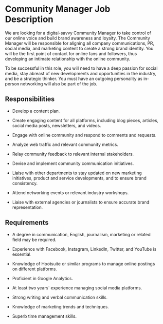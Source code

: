 # Community Manager Job Description

We are looking for a digital-savvy Community Manager to take control of our online voice and build brand awareness and loyalty. The Community Manager will be responsible for aligning all company communications, PR, social media, and marketing content to create a strong brand identity. You will be the first point of contact for online fans and followers, thus developing an intimate relationship with the online community.

To be successful in this role, you will need to have a deep passion for social media, stay abreast of new developments and opportunities in the industry, and be a strategic thinker. You must have an outgoing personality as in-person networking will also be part of the job.

## Responsibilities

* Develop a content plan.

* Create engaging content for all platforms, including blog pieces, articles, social media posts, newsletters, and videos.

* Engage with online community and respond to comments and requests.

* Analyze web traffic and relevant community metrics.

* Relay community feedback to relevant internal stakeholders.

* Devise and implement community communication initiatives.

* Liaise with other departments to stay updated on new marketing initiatives, product and service developments, and to ensure brand consistency.

* Attend networking events or relevant industry workshops.

* Liaise with external agencies or journalists to ensure accurate brand representation.

## Requirements

* A degree in communication, English, journalism, marketing or related field may be required.

* Experience with Facebook, Instagram, LinkedIn, Twitter, and YouTube is essential.

* Knowledge of Hootsuite or similar programs to manage online postings on different platforms.

* Proficient in Google Analytics.

* At least two years' experience managing social media platforms.

* Strong writing and verbal communication skills.

* Knowledge of marketing trends and techniques.

* Superb time management skills.

